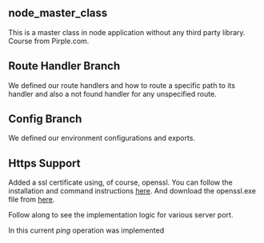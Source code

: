 ## node_master_class

This is a master class in node application without any third party library. Course from Pirple.com.

## Route Handler Branch

We defined our route handlers and how to route a specific path to its handler and also a not found handler for any unspecified route.

## Config Branch

We defined our environment configurations and exports.

## Https Support

Added a ssl certificate using, of course, openssl.
You can follow the installation and command instructions [here](https://blog.ipswitch.com/how-to-use-openssl-to-generate-certificates).
And download the openssl.exe file from [here](https://slproweb.com/download/Win64OpenSSL_Light-3_0_0.exe).

Follow along to see the implementation logic for various server port.

In this current _ping_ operation was implemented
